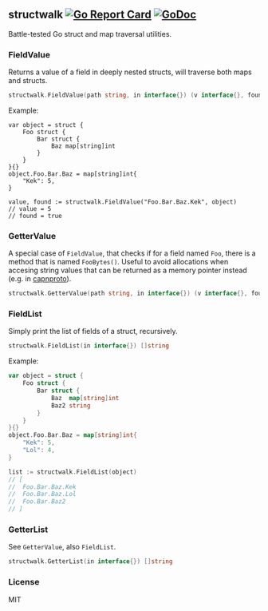 ## structwalk [![Go Report Card](https://goreportcard.com/badge/github.com/xlab/structwalk)](https://goreportcard.com/report/github.com/xlab/structwalk) [![GoDoc](https://godoc.org/github.com/xlab/structwalk?status.svg)](https://godoc.org/github.com/xlab/structwalk)

Battle-tested Go struct and map traversal utilities.

### FieldValue

Returns a value of a field in deeply nested structs, will traverse both maps and structs.

```go
structwalk.FieldValue(path string, in interface{}) (v interface{}, found bool)
```

Example:

```golang
var object = struct {
    Foo struct {
        Bar struct {
            Baz map[string]int
        }
    }
}{}
object.Foo.Bar.Baz = map[string]int{
    "Kek": 5,
}

value, found := structwalk.FieldValue("Foo.Bar.Baz.Kek", object)
// value = 5
// found = true
```

### GetterValue

A special case of `FieldValue`, that checks if for a field named `Foo`,
there is a method that is named `FooBytes()`. Useful to avoid allocations when accesing
string values that can be returned as a memory pointer instead (e.g. in 
[capnproto](https://github.com/glycerine/go-capnproto)).

```go
structwalk.GetterValue(path string, in interface{}) (v interface{}, found bool) 
```

### FieldList

Simply print the list of fields of a struct, recursively.

```go
structwalk.FieldList(in interface{}) []string
```

Example:

```go
var object = struct {
    Foo struct {
        Bar struct {
            Baz  map[string]int
            Baz2 string
        }
    }
}{}
object.Foo.Bar.Baz = map[string]int{
    "Kek": 5,
    "Lol": 4,
}

list := structwalk.FieldList(object)
// [
//  Foo.Bar.Baz.Kek
//  Foo.Bar.Baz.Lol
//  Foo.Bar.Baz2
// ]
```

### GetterList

See `GetterValue`, also `FieldList`.

```go
structwalk.GetterList(in interface{}) []string
```

### License

MIT
